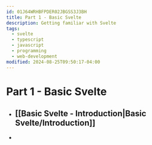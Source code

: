```yaml
---
id: 01J64WRHBFPDER02JBGSS3J3BH
title: Part 1 - Basic Svelte
description: Getting familiar with Svelte
tags:
  - svelte
  - typescript
  - javascript
  - programming
  - web-development
modified: 2024-08-25T09:50:17-04:00
---
```

# Part 1 - Basic Svelte
- ## [[Basic Svelte - Introduction|Basic Svelte/Introduction]]
- 